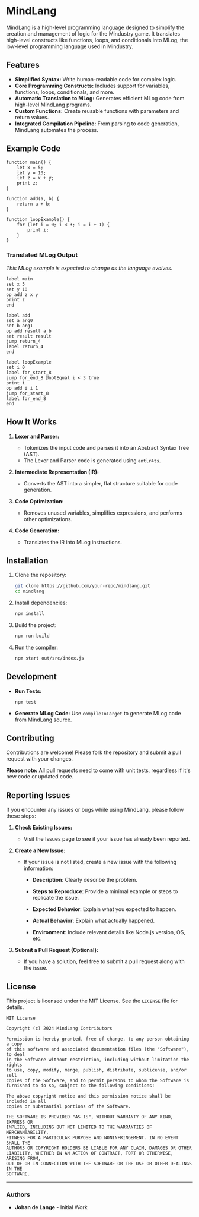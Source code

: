 # MindLang

MindLang is a high-level programming language designed to simplify the creation and management of logic for the Mindustry game. It translates high-level constructs like functions, loops, and conditionals into MLog, the low-level programming language used in Mindustry.

## Features

- **Simplified Syntax:** Write human-readable code for complex logic.
- **Core Programming Constructs:** Includes support for variables, functions, loops, conditionals, and more.
- **Automatic Translation to MLog:** Generates efficient MLog code from high-level MindLang programs.
- **Custom Functions:** Create reusable functions with parameters and return values.
- **Integrated Compilation Pipeline:** From parsing to code generation, MindLang automates the process.

## Example Code

```mindlang
function main() {
    let x = 5;
    let y = 10;
    let z = x + y;
    print z;
}

function add(a, b) {
    return a + b;
}

function loopExample() {
    for (let i = 0; i < 3; i = i + 1) {
        print i;
    }
}
```

### Translated MLog Output

_This MLog example is expected to change as the language evolves._

```mlog
label main
set x 5
set y 10
op add z x y
print z
end

label add
set a arg0
set b arg1
op add result a b
set result result
jump return_4
label return_4
end

label loopExample
set i 0
label for_start_8
jump for_end_8 @notEqual i < 3 true
print i
op add i i 1
jump for_start_8
label for_end_8
end
```

## How It Works

1. **Lexer and Parser:**
   - Tokenizes the input code and parses it into an Abstract Syntax Tree (AST).
   - The Lexer and Parser code is generated using `antlr4ts`.

2. **Intermediate Representation (IR):**
   - Converts the AST into a simpler, flat structure suitable for code generation.

3. **Code Optimization:**
   - Removes unused variables, simplifies expressions, and performs other optimizations.

4. **Code Generation:**
   - Translates the IR into MLog instructions.

## Installation

1. Clone the repository:
   ```bash
   git clone https://github.com/your-repo/mindlang.git
   cd mindlang
   ```

2. Install dependencies:
   ```bash
   npm install
   ```

3. Build the project:
   ```bash
   npm run build
   ```

4. Run the compiler:
   ```bash
   npm start out/src/index.js
   ```

## Development

- **Run Tests:**
  ```bash
  npm test
  ```

- **Generate MLog Code:**
  Use `compileToTarget` to generate MLog code from MindLang source.

## Contributing

Contributions are welcome! Please fork the repository and submit a pull request with your changes.

**Please note:** All pull requests need to come with unit tests, regardless if it's new code or updated code.

## Reporting Issues

If you encounter any issues or bugs while using MindLang, please follow these steps:

1. **Check Existing Issues:**

    - Visit the Issues page to see if your issue has already been reported.

2. **Create a New Issue:**

    - If your issue is not listed, create a new issue with the following information:

        - **Description**: Clearly describe the problem.

        - **Steps to Reproduce**: Provide a minimal example or steps to replicate the issue.

        - **Expected Behavior**: Explain what you expected to happen.

        - **Actual Behavior**: Explain what actually happened.

        - **Environment**: Include relevant details like Node.js version, OS, etc.

3. **Submit a Pull Request (Optional):**

    - If you have a solution, feel free to submit a pull request along with the issue.

## License

This project is licensed under the MIT License. See the `LICENSE` file for details.

```
MIT License

Copyright (c) 2024 MindLang Contributors

Permission is hereby granted, free of charge, to any person obtaining a copy
of this software and associated documentation files (the "Software"), to deal
in the Software without restriction, including without limitation the rights
to use, copy, modify, merge, publish, distribute, sublicense, and/or sell
copies of the Software, and to permit persons to whom the Software is
furnished to do so, subject to the following conditions:

The above copyright notice and this permission notice shall be included in all
copies or substantial portions of the Software.

THE SOFTWARE IS PROVIDED "AS IS", WITHOUT WARRANTY OF ANY KIND, EXPRESS OR
IMPLIED, INCLUDING BUT NOT LIMITED TO THE WARRANTIES OF MERCHANTABILITY,
FITNESS FOR A PARTICULAR PURPOSE AND NONINFRINGEMENT. IN NO EVENT SHALL THE
AUTHORS OR COPYRIGHT HOLDERS BE LIABLE FOR ANY CLAIM, DAMAGES OR OTHER
LIABILITY, WHETHER IN AN ACTION OF CONTRACT, TORT OR OTHERWISE, ARISING FROM,
OUT OF OR IN CONNECTION WITH THE SOFTWARE OR THE USE OR OTHER DEALINGS IN THE
SOFTWARE.
```

---

### Authors

- **Johan de Lange** - Initial Work